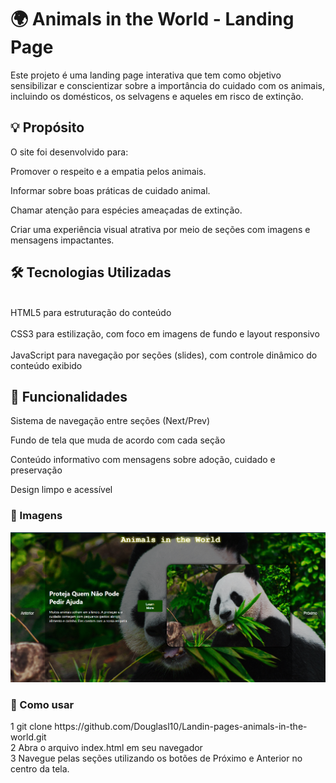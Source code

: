<h1>🌍 Animals in the World - Landing Page</h1>
Este projeto é uma landing page interativa que tem como objetivo sensibilizar e conscientizar sobre a importância do cuidado com os animais, incluindo os domésticos, os selvagens e aqueles em risco de extinção.

<h2>💡 Propósito</h2>
O site foi desenvolvido para:

Promover o respeito e a empatia pelos animais.

Informar sobre boas práticas de cuidado animal.

Chamar atenção para espécies ameaçadas de extinção.

Criar uma experiência visual atrativa por meio de seções com imagens e mensagens impactantes.

<h2>🛠️ Tecnologias Utilizadas</h2>
<br>
HTML5 para estruturação do conteúdo
<br>
<br>
CSS3 para estilização, com foco em imagens de fundo e layout responsivo
<br>
<br>
JavaScript para navegação por seções (slides), com controle dinâmico do conteúdo exibido

<h2>🚀 Funcionalidades</h2>
Sistema de navegação entre seções (Next/Prev)

Fundo de tela que muda de acordo com cada seção

Conteúdo informativo com mensagens sobre adoção, cuidado e preservação

Design limpo e acessível

<h3>📸 Imagens</h3>
<img src="https://raw.githubusercontent.com/Douglasl10/Landin-pages-animals-in-the-world/refs/heads/main/img/img-capa.png">

<h3>📂 Como usar</h3>
1 git clone https://github.com/Douglasl10/Landin-pages-animals-in-the-world.git
<br>
2 Abra o arquivo index.html em seu navegador
<br>
3 Navegue pelas seções utilizando os botões de Próximo e Anterior no centro da tela.
